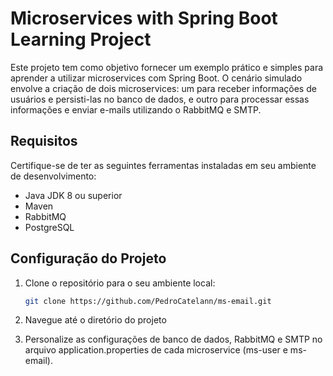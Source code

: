# Microservices with Spring Boot Learning Project

Este projeto tem como objetivo fornecer um exemplo prático e simples para aprender a utilizar microservices com Spring Boot. O cenário simulado envolve a criação de dois microservices: um para receber informações de usuários e persisti-las no banco de dados, e outro para processar essas informações e enviar e-mails utilizando o RabbitMQ e SMTP.

## Requisitos

Certifique-se de ter as seguintes ferramentas instaladas em seu ambiente de desenvolvimento:

- Java JDK 8 ou superior
- Maven
- RabbitMQ
- PostgreSQL

## Configuração do Projeto

1. Clone o repositório para o seu ambiente local:

   ```bash
   git clone https://github.com/PedroCatelann/ms-email.git

2. Navegue até o diretório do projeto
3. Personalize as configurações de banco de dados, RabbitMQ e SMTP no arquivo application.properties de cada microservice (ms-user e ms-email).
